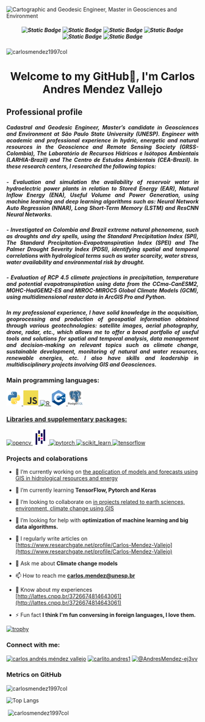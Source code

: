 
![Cartographic and Geodesic Engineer, Master in Geosciences and Environment](https://github.com/user-attachments/assets/a2d76b38-7ca9-477d-be08-442db762ee96)

<h5 align="center">

![Static Badge](https://img.shields.io/badge/GIS_software-ArcGIS_Pro-darkblue) ![Static Badge](https://img.shields.io/badge/GIS_software-QGIS-darkgreen) 
![Static Badge](https://img.shields.io/badge/3D_Spatial_Data-Agisoft_Metashape-purple) ![Static Badge](https://img.shields.io/badge/Digital_Image_Processing-ERDAS_IMAGINE-brown) ![Static Badge](https://img.shields.io/badge/3D_Desing-Autocad-darkred) ![Static Badge](https://img.shields.io/badge/Geospatial_Software-Google_Earth_Engine-darkblue) 
 </h5>
 
<p align="left"> <img src="https://komarev.com/ghpvc/?username=carlosmendez1997col&label=Profile%20views&color=100eb4&style=flat" alt="carlosmendez1997col" /> </p>


<h1 align="center">Welcome to my GitHub👋, I'm Carlos Andres Mendez Vallejo</h1>
<h2 align="left">Professional profile</h2>

<h5 align="justify"> Cadastral and Geodesic Engineer, Master’s candidate in Geosciences and Environment at São Paulo State University (UNESP). Engineer with academic and professional experience in hydric, energetic and natural resources in the Geoscience and Remote Sensing Society (GRSS-Colombia), The Laboratório de Recursos Hídricos e Isótopos Ambientais (LARHIA-Brazil) and The Centro de Estudos Ambientais (CEA-Brazil). In these research centers, I researched the following topics:</h5>

<h5 align="justify">
- Evaluation and simulation the availability of reservoir water in hydroelectric power plants in relation to Stored Energy (EAR), Natural Inflow Energy (ENA), Useful Volume and Power Generation, using machine learning and deep learning algorithms such as: Neural Network Auto Regression (NNAR), Long Short-Term Memory (LSTM) and ResCNN Neural Networks.
<h5 align="justify">
- Investigated on Colombia and Brazil extreme natural phenomena, such as droughts and dry spells, using the Standard Precipitation Index (SPI), The Standard Precipitation-Evapotranspiration Index (SPEI) and The Palmer Drought Severity Index (PDSI), identifying spatial and temporal correlations  with hydrological terms such as water scarcity, water stress, water availability and environmental risk by drought.</h5>

<h5 align="justify">
- Evaluation of RCP 4.5 climate projections in precipitation, temperature and potential evapotranspiration using data from the CCma-CanESM2, MOHC-HadGEM2-ES and MIROC-MIROC5 Global Climate Models (GCM), using multidimensional raster data in ArcGIS Pro and Python.

<h5 align="justify"> In my professional experience, I have solid knowledge in the acquisition, geoprocessing and production of geospatial information obtained through various geotechnologies: satellite images, aerial photography, drone, radar, etc., which allows me to offer a broad portfolio of useful tools and solutions for spatial and temporal analysis, data management and decision-making on relevant topics such as climate change, sustainable development, monitoring of natural and water resources, renewable energies, etc. I also have skills and leadership in multidisciplinary projects involving GIS and Geosciences. </h5>

<h3 align="left">Main programming languages:</h3>
<p align="left">
</a> <a href="https://www.python.org" target="_blank" rel="noreferrer"> 
<img src="https://raw.githubusercontent.com/devicons/devicon/master/icons/python/python-original.svg" alt="python" width="40" height="40"/> 
</a> <a href="https://developer.mozilla.org/en-US/docs/Web/JavaScript" target="_blank" rel="noreferrer"> 
<img src="https://raw.githubusercontent.com/devicons/devicon/master/icons/javascript/javascript-original.svg" alt="javascript" width="40" height="40"/> 
</a> <a href="https://www.r-project.org/" target="_blank" rel="noreferrer"> 
<img src="https://upload.wikimedia.org/wikipedia/commons/1/1b/R_logo.svg" alt="R" width="40" height="40"/> 
</a> <a href="https://www.w3schools.com/cpp/" target="_blank" rel="noreferrer"> 
<img src="https://raw.githubusercontent.com/devicons/devicon/master/icons/cplusplus/cplusplus-original.svg" alt="cplusplus" width="40" height="40"/> 
</a> <a href="https://www.postgresql.org" target="_blank" rel="noreferrer"> 
<img src="https://raw.githubusercontent.com/devicons/devicon/master/icons/postgresql/postgresql-original-wordmark.svg" alt="postgresql" width="40" height="40"/> 

<h3 align="left">Libraries and supplementary packages:</h3>

</a> <a href="https://opencv.org/" target="_blank" rel="noreferrer"> 
<img src="https://www.vectorlogo.zone/logos/opencv/opencv-icon.svg" alt="opencv" width="40" height="40"/> 
</a> <a href="https://pandas.pydata.org/" target="_blank" rel="noreferrer"> 
<img src="https://raw.githubusercontent.com/devicons/devicon/2ae2a900d2f041da66e950e4d48052658d850630/icons/pandas/pandas-original.svg" alt="pandas" width="40" height="40"/> </a> <a href="https://pytorch.org/" target="_blank" rel="noreferrer"> 
<img src="https://www.vectorlogo.zone/logos/pytorch/pytorch-icon.svg" alt="pytorch" width="40" height="40"/> 
</a> <a href="https://scikit-learn.org/" target="_blank" rel="noreferrer"> 
<img src="https://upload.wikimedia.org/wikipedia/commons/0/05/Scikit_learn_logo_small.svg" alt="scikit_learn" width="40" height="40"/> 
</a> <a href="https://www.tensorflow.org" target="_blank" rel="noreferrer"> 
<img src="https://www.vectorlogo.zone/logos/tensorflow/tensorflow-icon.svg" alt="tensorflow" width="40" height="40"/> </a> </p>

<h3 align="left">Projects and colaborations</h3>

- 🔭 I’m currently working on [the application of models and forecasts using GIS in hidrological resources and energy](https://github.com/CarlosMendez1997Col/models-and-forecasts-in-hidrological-resources-and-energy)

- 🌱 I’m currently learning **TensorFlow, Pytorch and Keras**

- 👯 I’m looking to collaborate on [in projects related to earth sciences, environment, climate change using GIS](https://github.com/CarlosMendez1997Col/Climate-change-using-GIS)

- 🤝 I’m looking for help with **optimization of machine learning and big data algorithms.**

- 📝 I regularly write articles on [https://www.researchgate.net/profile/Carlos-Mendez-Vallejo](https://www.researchgate.net/profile/Carlos-Mendez-Vallejo)

- 💬 Ask me about **Climate change models**

- 📫 How to reach me **carlos.mendez@unesp.br**

- 📄 Know about my experiences [http://lattes.cnpq.br/3726674814643061](http://lattes.cnpq.br/3726674814643061)

- ⚡ Fun fact **I think I'm fun conversing in foreign languages, I love them.**

[![trophy](https://github-profile-trophy.vercel.app/?username=carlosmendez1997col&title=Commits,Repositories,Stars,Experience,Followers&theme=darkhub)](https://github.com/ryo-ma/github-profile-trophy)

<h3 align="left">Connect with me:</h3>
<p align="left">
<a href="https://www.linkedin.com/in/carlos-andres-mendez-vallejo-oficialpage/" target="blank"><img align="center" src="https://raw.githubusercontent.com/rahuldkjain/github-profile-readme-generator/master/src/images/icons/Social/linked-in-alt.svg" alt="carlos andrés méndez vallejo" height="30" width="40" /></a>
<a href="https://instagram.com/carlito.andres1" target="blank"><img align="center" src="https://raw.githubusercontent.com/rahuldkjain/github-profile-readme-generator/master/src/images/icons/Social/instagram.svg" alt="carlito.andres1" height="30" width="40" /></a>
<a href="https://www.youtube.com/@andresmendez-ej3vv" target="blank"><img align="center" src="https://raw.githubusercontent.com/rahuldkjain/github-profile-readme-generator/master/src/images/icons/Social/youtube.svg" alt="@AndresMendez-ej3vv" height="30" width="40" /></a>
</p>

<h3 align="left">Metrics on GitHub</h3>
<p><img align="center" src="https://github-readme-streak-stats.herokuapp.com/?user=carlosmendez1997col&theme=highcontrast" alt="carlosmendez1997col" /></p>

![Top Langs](https://github-readme-stats.vercel.app/api/top-langs/?username=carlosmendez1997col&theme=highcontrast)

<p>&nbsp;<img align="center" src="https://github-readme-stats.vercel.app/api?username=carlosmendez1997col&show_icons=true&theme=highcontrast&locale=en" alt="carlosmendez1997col" /></p> 




